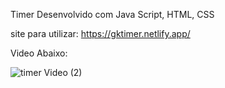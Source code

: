 



Timer Desenvolvido com Java Script, HTML, CSS

site para utilizar: https://gktimer.netlify.app/

Video Abaixo:


![timer Video (2)](https://user-images.githubusercontent.com/84752760/132138612-3d3c6537-2dad-4ec9-ad04-f8d6bc948836.gif)

